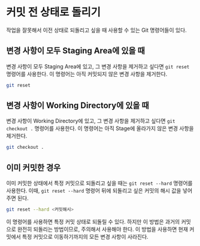 # 커밋 전 상태로 돌리기

작업을 잘못해서 이전 상태로 되돌리고 싶을 때 사용할 수 있는 Git 명령어들이 있다.

## 변경 사항이 모두 Staging Area에 있을 때

변경 사항이 모두 Staging Area에 있고, 그 변경 사항을 제거하고 싶다면 `git reset` 명령어를 사용한다. 이 명령어는 아직 커밋되지 않은 변경 사항을 제거한다.

```bash
git reset
```

## 변경 사항이 Working Directory에 있을 때

변경 사항이 Working Directory에 있고, 그 변경 사항을 제거하고 싶다면 `git checkout .` 명령어를 사용한다. 이 명령어는 아직 Stage에 올라가지 않은 변경 사항을 제거한다.

```bash
git checkout .
```

## 이미 커밋한 경우

이미 커밋한 상태에서 특정 커밋으로 되돌리고 싶을 때는 `git reset --hard` 명령어를 사용한다. 이때, `git reset --hard` 명령어 뒤에 되돌리고 싶은 커밋의 해시 값을 넣어주면 된다.

```bash
git reset --hard <커밋해시>
```

이 명령어를 사용하면 특정 커밋 상태로 되돌릴 수 있다. 하지만 이 방법은 과거의 커밋으로 완전히 되돌리는 방법이므로, 주의해서 사용해야 한다. 이 방법을 사용하면 현재 커밋에서 특정 커밋으로 이동하기까지의 모든 변경 사항이 사라진다.
